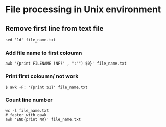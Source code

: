 # File processing in Unix environment

## Remove first line from text file
```
sed '1d' file_name.txt
```

### Add file name to first coloumn
```
awk '{print FILENAME (NF?" , ":"") $0}' file_name.txt
```

### Print first coloumn/ not work
```
$ awk -F: '{print $1}' file_name.txt
```

### Count line number
```
wc -l file_name.txt
# faster with gawk
awk 'END{print NR}' file_name.txt
```
